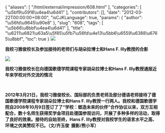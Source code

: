 {
    "aliases": [
        "/html/external/impression/608.html"
    ],
    "categories": [
        "\u5bf9\u5916\u4ea4\u6d41"
    ],
    "contributors": [],
    "date": "2012-03-22T00:00:00+08:00",
    "isCJKLanguage": true,
    "params": {
        "author": "\u56fd\u9645\u90e8"
    },
    "slug": "608",
    "tags": [
        "\u5b66\u8bbf\u4ea4\u6d41"
    ],
    "title": "\u6211\u6821\u63a5\u5f85\u5fb7\u56fd\u4e13\u5bb6\u6559\u6388\u6765\u8bbf",
    "toc": true
}
**![](https://cdn.tfls.online/mirror/full/523458f1e367efc639ba6654162c8326bf40d8d0.jpg)**

**我校刁雅俊校长及参加接待的老师们与胡朵拉博士和Hans F. Illy教授的合影**

**![](https://cdn.tfls.online/mirror/full/ef76348f21f2124335a64a721a26b61eb01f7235.jpg)**

**我校刁雅俊校长在向德国歌德学院课程专家胡朵拉博士和Hans F. Illy教授通报近年来学校对外交流的情况**

 

**2012年3月21日，我校刁雅俊校长、国际部的负责老师及部分德语老师接待了德国歌德学院课程专家胡朵拉博士和Hans F. Illy教授一行两人。我校和德国歌德学院自2008年10月9日签订了了“学校：塑造未来的伙伴”合作协议以来，双方互相配合，数十名师生获得奖学金项目赴德国参观访问，开展了多种多样的活动，取得了良好的效果。接待的自始至终，Hans F. Illy教授对我校学生的语言水平之高、环境之优美赞叹不已。（文/齐玉俊  摄影/熊小军）**

